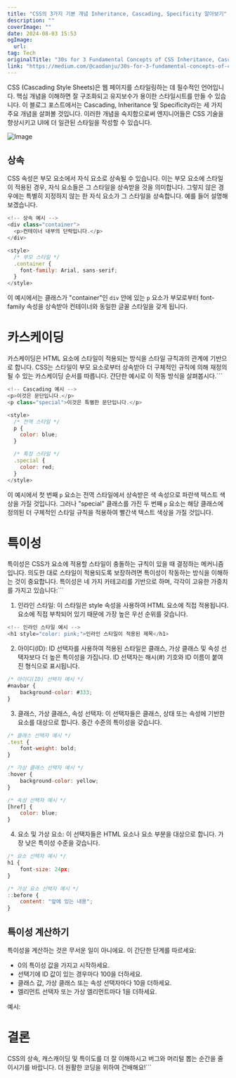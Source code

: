 ```yaml
---
title: "CSS의 3가지 기본 개념 Inheritance, Cascading, Specificity 알아보기"
description: ""
coverImage: ""
date: 2024-08-03 15:53
ogImage: 
  url: 
tag: Tech
originalTitle: "30s for 3 Fundamental Concepts of CSS Inheritance, Cascading, and Specificity"
link: "https://medium.com/@caodanju/30s-for-3-fundamental-concepts-of-css-inheritance-cascading-and-specificity-0b44d17d5bee"
---
```




CSS (Cascading Style Sheets)은 웹 페이지를 스타일링하는 데 필수적인 언어입니다. 핵심 개념을 이해하면 잘 구조화되고 유지보수가 용이한 스타일시트를 만들 수 있습니다. 이 블로그 포스트에서는 Cascading, Inheritance 및 Specificity라는 세 가지 주요 개념을 살펴볼 것입니다. 이러한 개념을 숙지함으로써 엔지니어들은 CSS 기술을 향상시키고 UI에 더 일관된 스타일을 작성할 수 있습니다.

![Image](/assets/img/30sfor3FundamentalConceptsofCSSInheritanceCascadingandSpecificity_0.png)

## 상속

CSS 속성은 부모 요소에서 자식 요소로 상속될 수 있습니다. 이는 부모 요소에 스타일이 적용된 경우, 자식 요소들은 그 스타일을 상속받을 것을 의미합니다. 그렇지 않은 경우에는 특별히 지정하지 않는 한 자식 요소가 그 스타일을 상속합니다. 예를 들어 설명해보겠습니다.

<div class="content-ad"></div>

```js
<!-- 상속 예시 -->
<div class="container">
  <p>컨테이너 내부의 단락입니다.</p>
</div>

<style>
  /* 부모 스타일 */
  .container {
    font-family: Arial, sans-serif;
  }
</style>
```

이 예시에서는 클래스가 "container"인 `div` 안에 있는 `p` 요소가 부모로부터 font-family 속성을 상속받아 컨테이너와 동일한 글꼴 스타일을 갖게 됩니다.

# 카스케이딩

카스케이딩은 HTML 요소에 스타일이 적용되는 방식을 스타일 규칙과의 관계에 기반으로 합니다. CSS는 스타일이 부모 요소로부터 상속받아 더 구체적인 규칙에 의해 재정의될 수 있는 카스케이딩 순서를 따릅니다. 간단한 예시로 이 작동 방식을 살펴봅시다.```

<div class="content-ad"></div>

```js
<!-- Cascading 예시 -->
<p>이것은 문단입니다.</p>
<p class="special">이것은 특별한 문단입니다.</p>

<style>
  /* 전역 스타일 */
  p {
    color: blue;
  }

  /* 특정 스타일 */
  .special {
    color: red;
  }
</style>
```

이 예시에서 첫 번째 `p` 요소는 전역 스타일에서 상속받은 색 속성으로 파란색 텍스트 색상을 가질 것입니다. 그러나 "special" 클래스를 가진 두 번째 `p` 요소는 해당 클래스에 정의된 더 구체적인 스타일 규칙을 적용하여 빨간색 텍스트 색상을 가질 것입니다.

# 특이성

특이성은 CSS가 요소에 적용할 스타일이 충돌하는 규칙이 있을 때 결정하는 메커니즘입니다. 의도한 대로 스타일이 적용되도록 보장하려면 특이성이 작동하는 방식을 이해하는 것이 중요합니다. 특이성은 네 가지 카테고리를 기반으로 하며, 각각이 고유한 가중치를 가지고 있습니다:```

<div class="content-ad"></div>

1. 인라인 스타일: 이 스타일은 style 속성을 사용하여 HTML 요소에 직접 적용됩니다. 요소에 직접 부착되어 있기 때문에 가장 높은 우선 순위를 갖습니다.

```js
<!-- 인라인 스타일 예시 -->
<h1 style="color: pink;">인라인 스타일이 적용된 제목</h1>
```

2. 아이디(ID): ID 선택자를 사용하여 적용된 스타일은 클래스, 가상 클래스 및 속성 선택자보다 더 높은 특이성을 가집니다. ID 선택자는 해시(#) 기호와 ID 이름이 붙여진 형식으로 표시됩니다.

```js
/* 아이디(ID) 선택자 예시 */
#navbar {
    background-color: #333;
}
```

<div class="content-ad"></div>

3. 클래스, 가상 클래스, 속성 선택자: 이 선택자들은 클래스, 상태 또는 속성에 기반한 요소를 대상으로 합니다. 중간 수준의 특이성을 갖습니다.

```js
/* 클래스 선택자 예시 */
.test {
    font-weight: bold;
}

/* 가상 클래스 선택자 예시 */
:hover {
    background-color: yellow;
}

/* 속성 선택자 예시 */
[href] {
    color: blue;
}
```

4. 요소 및 가상 요소: 이 선택자들은 HTML 요소나 요소 부분을 대상으로 합니다. 가장 낮은 특이성 수준을 갖습니다.

```js
/* 요소 선택자 예시 */
h1 {
    font-size: 24px;
}

/* 가상 요소 선택자 예시 */
::before {
    content: "앞에 있는 내용";
}
```

<div class="content-ad"></div>

## 특이성 계산하기

특이성을 계산하는 것은 무서운 일이 아니에요. 이 간단한 단계를 따르세요:

- 0의 특이성 값을 가지고 시작하세요.
- 선택기에 ID 값이 있는 경우마다 100을 더하세요.
- 클래스 값, 가상 클래스 또는 속성 선택자마다 10을 더하세요.
- 엘리먼트 선택자 또는 가상 엘리먼트마다 1을 더하세요.

예시:

<div class="content-ad"></div>

# 결론

CSS의 상속, 캐스캐이딩 및 특이도를 더 잘 이해하시고 버그와 머리털 뽑는 순간을 줄이시기를 바랍니다. 더 원활한 코딩을 위하여 건배해요!```
